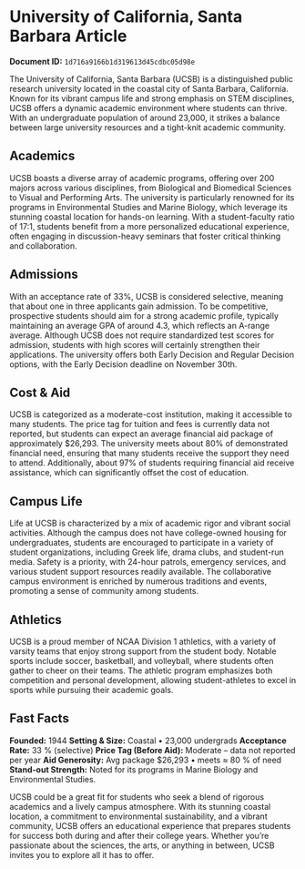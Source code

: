 # University of California, Santa Barbara Article

**Document ID:** `1d716a9166b1d319613d45cdbc05d98e`

The University of California, Santa Barbara (UCSB) is a distinguished public research university located in the coastal city of Santa Barbara, California. Known for its vibrant campus life and strong emphasis on STEM disciplines, UCSB offers a dynamic academic environment where students can thrive. With an undergraduate population of around 23,000, it strikes a balance between large university resources and a tight-knit academic community.

## Academics
UCSB boasts a diverse array of academic programs, offering over 200 majors across various disciplines, from Biological and Biomedical Sciences to Visual and Performing Arts. The university is particularly renowned for its programs in Environmental Studies and Marine Biology, which leverage its stunning coastal location for hands-on learning. With a student-faculty ratio of 17:1, students benefit from a more personalized educational experience, often engaging in discussion-heavy seminars that foster critical thinking and collaboration.

## Admissions
With an acceptance rate of 33%, UCSB is considered selective, meaning that about one in three applicants gain admission. To be competitive, prospective students should aim for a strong academic profile, typically maintaining an average GPA of around 4.3, which reflects an A-range average. Although UCSB does not require standardized test scores for admission, students with high scores will certainly strengthen their applications. The university offers both Early Decision and Regular Decision options, with the Early Decision deadline on November 30th.

## Cost & Aid
UCSB is categorized as a moderate-cost institution, making it accessible to many students. The price tag for tuition and fees is currently data not reported, but students can expect an average financial aid package of approximately $26,293. The university meets about 80% of demonstrated financial need, ensuring that many students receive the support they need to attend. Additionally, about 97% of students requiring financial aid receive assistance, which can significantly offset the cost of education.

## Campus Life
Life at UCSB is characterized by a mix of academic rigor and vibrant social activities. Although the campus does not have college-owned housing for undergraduates, students are encouraged to participate in a variety of student organizations, including Greek life, drama clubs, and student-run media. Safety is a priority, with 24-hour patrols, emergency services, and various student support resources readily available. The collaborative campus environment is enriched by numerous traditions and events, promoting a sense of community among students.

## Athletics
UCSB is a proud member of NCAA Division 1 athletics, with a variety of varsity teams that enjoy strong support from the student body. Notable sports include soccer, basketball, and volleyball, where students often gather to cheer on their teams. The athletic program emphasizes both competition and personal development, allowing student-athletes to excel in sports while pursuing their academic goals.

## Fast Facts
**Founded:** 1944
**Setting & Size:** Coastal • 23,000 undergrads
**Acceptance Rate:** 33 % (selective)
**Price Tag (Before Aid):** Moderate – data not reported per year
**Aid Generosity:** Avg package $26,293 • meets ≈ 80 % of need
**Stand-out Strength:** Noted for its programs in Marine Biology and Environmental Studies.

UCSB could be a great fit for students who seek a blend of rigorous academics and a lively campus atmosphere. With its stunning coastal location, a commitment to environmental sustainability, and a vibrant community, UCSB offers an educational experience that prepares students for success both during and after their college years. Whether you’re passionate about the sciences, the arts, or anything in between, UCSB invites you to explore all it has to offer.
